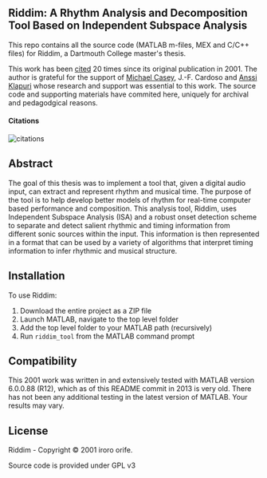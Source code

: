 Riddim: A Rhythm Analysis and Decomposition Tool Based on Independent Subspace Analysis
------------

This repo contains all the source code (MATLAB m-files, MEX and C/C++ files) for Riddim, a Dartmouth College master's thesis.

This work has been [cited](http://scholar.google.com/scholar?oi=bibs&hl=en&cites=9249905419987405037) 20 times since its original publication in 2001. The author is grateful for the support of [Michael Casey](http://eamusic.dartmouth.edu/~mcasey/index.html), J.-F. Cardoso and [Anssi Klapuri](http://www.cs.tut.fi/~klap/) whose research and support was essential to this work. The source code and supporting materials have commited here, uniquely for archival and pedagodgical reasons. 


#### Citations
![citations](https://raw.github.com/ruohoruotsi/Riddim/master/docs/riddim_citations.png)


Abstract
------------
The goal of this thesis was to implement a tool that, given a digital audio input, can extract and represent rhythm and musical time. The purpose of the tool is to help develop better models of rhythm for real-time computer based performance and composition. This analysis tool, Riddim, uses Independent Subspace Analysis (ISA) and a robust onset detection scheme to separate and detect salient rhythmic and timing information from different sonic sources within the input. This information is then represented in a format that can be used by a variety of algorithms that interpret timing information to infer rhythmic and musical structure. 


Installation
------------
To use Riddim:

1. Download the entire project as a ZIP file
2. Launch MATLAB, navigate to the top level folder
3. Add the top level folder to your MATLAB path (recursively) 
4. Run `riddim_tool` from the MATLAB command prompt


Compatibility
------------
This 2001 work was written in and extensively tested with MATLAB version 6.0.0.88 (R12), which as of this README commit in 2013 is very old. There has not been any additional testing in the latest version of MATLAB. Your results may vary.


License
-------
Riddim - Copyright © 2001 iroro orife.

Source code is provided under GPL v3